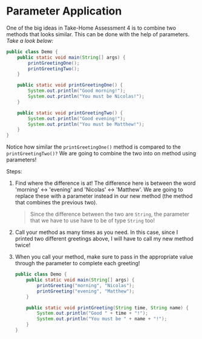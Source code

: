 # Parameter Application

One of the big ideas in Take-Home Assessment 4 is to combine two methods that looks similar. This can be done with the help of parameters. _Take a look below:_

```java
public class Demo {
    public static void main(String[] args) {
        printGreetingOne();
        printGreetingTwo();
    }

    public static void printGreetingOne() {
        System.out.println("Good morning!");
        System.out.println("You must be Nicolas!");
    }

    public static void printGreetingTwo() {
        System.out.println("Good evening!");
        System.out.println("You must be Matthew!");
    }
}
```

Notice how similar the `printGreetingOne()` method is compared to the `printGreetingTwo()?` We are going to combine the two into on method using parameters!

Steps:

1. Find where the difference is at! The difference here is between the word 'morning' <-> 'evening' and 'Nicolas' <-> 'Matthew'. We are going to replace these with a parameter instead in our new method (the method that combines the previous two).

   > Since the difference between the two are `String`, the parameter that we have to use have to be of type `String` too!

2. Call your method as many times as you need. In this case, since I printed two different greetings above, I will have to call my new method twice!

3. When you call your method, make sure to pass in the appropriate value through the parameter to complete each greeting!

   ```java
   public class Demo {
       public static void main(String[] args) {
           printGreeting("morning", "Nicolas");
           printGreeting("evening", "Matthew");
       }

       public static void printGreeting(String time, String name) {
           System.out.println("Good " + time + "!");
           System.out.println("You must be " + name + "!");
       }
   }
   ```
